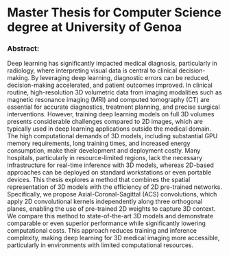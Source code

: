 # Master Thesis for Computer Science degree at University of Genoa

### Abstract:

Deep learning has significantly impacted medical diagnosis, particularly in radiology, where interpreting visual data is central to clinical decision-making. By leveraging deep learning, diagnostic errors can be reduced, decision-making accelerated, and patient outcomes improved. In clinical routine, high-resolution 3D volumetric data from imaging modalities such as magnetic resonance imaging (MRI) and computed tomography (CT) are essential for accurate diagnostics, treatment planning, and precise surgical interventions. However, training deep learning models on full 3D volumes presents considerable challenges compared to 2D images, which are typically used in deep learning applications outside the medical domain. The high computational demands of 3D models, including substantial GPU memory requirements, long training times, and increased energy consumption, make their development and deployment costly. Many hospitals, particularly in resource-limited regions, lack the necessary infrastructure for real-time inference with 3D models, whereas 2D-based approaches can be deployed on standard workstations or even portable devices. This thesis explores a method that combines the spatial representation of 3D models with the efficiency of 2D pre-trained networks. Specifically, we propose Axial-Coronal-Sagittal (ACS) convolutions, which apply 2D convolutional kernels independently along three orthogonal planes, enabling the use of pre-trained 2D weights to capture 3D context. We compare this method to state-of-the-art 3D models and demonstrate comparable or even superior performance while significantly lowering computational costs. This approach reduces training and inference complexity, making deep learning for 3D medical imaging more accessible, particularly in environments with limited computational resources.
